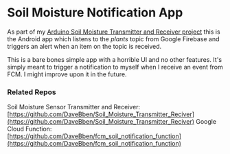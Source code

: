 # Soil Moisture Notification App
As part of my [Arduino Soil Moisture Transmitter and Receiver project]([https://github.com/DaveBben/Soil_Moisture_Transmitter_Reciver) this is the Android app which listens to the *plants* topic from Google Firebase and triggers an alert when an item on the topic is received.

This is a bare bones simple app with a horrible UI and no other features. It's simply meant to trigger a notification to myself when I receive an event from FCM. I might improve upon it in the future.

### Related Repos
Soil Moisture Sensor Transmitter and Receiver: [https://github.com/DaveBben/Soil_Moisture_Transmitter_Reciver](https://github.com/DaveBben/Soil_Moisture_Transmitter_Reciver)
Google Cloud Function: [https://github.com/DaveBben/fcm_soil_notification_function](https://github.com/DaveBben/fcm_soil_notification_function)